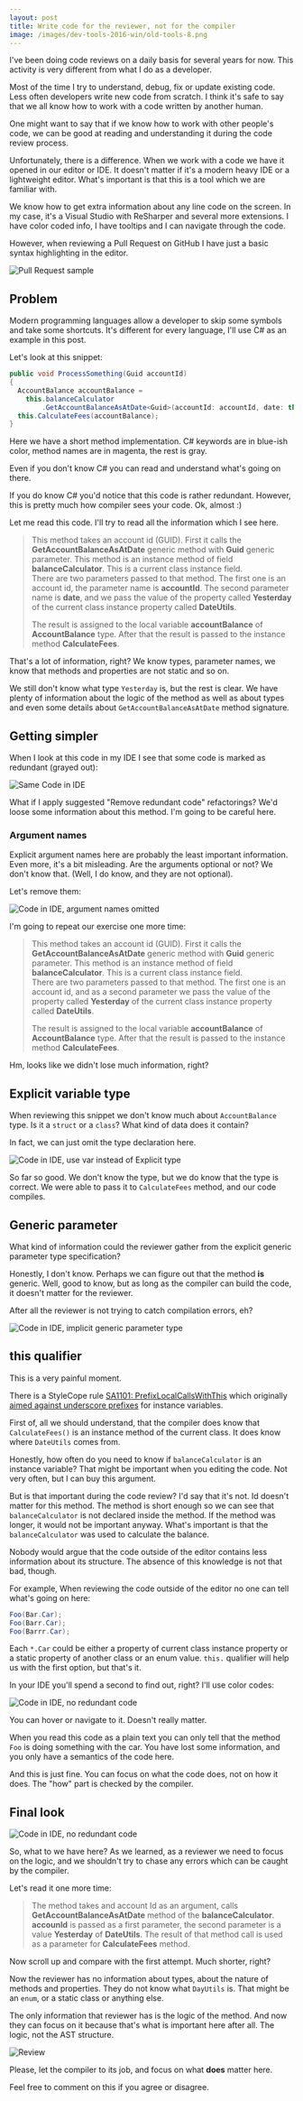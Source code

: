 ```yaml
---
layout: post
title: Write code for the reviewer, not for the compiler 
image: /images/dev-tools-2016-win/old-tools-8.png
---
```



I've been doing code reviews on a daily basis for several years for now. This activity is very different from what I do as a developer.

Most of the time I try to understand, debug, fix or update existing code. Less often developers write new code from scratch.  I think it's safe to say that we all know how to work with a code written by another human.

One might want to say that if we know how to work with other people's code, we can be good at reading and understanding it during the code review process.

Unfortunately, there is a difference. When we work with a code we have it opened in our editor or IDE. It doesn't matter if it's a modern heavy IDE or a lightweight editor. What's important is that this is a tool which we are familiar with. 

We know how to get extra information about any line code on the screen. In my case, it's a Visual Studio with ReSharper and several more extensions. I have color coded info, I have tooltips and I can navigate through the code. 

However, when reviewing a Pull Request on GitHub I have just a basic syntax highlighting in the editor.    

![Pull Request sample](/images/code-for-reviewer/nancy-pr.png)

## Problem

Modern programming languages allow a developer to skip some symbols and take some shortcuts. It's different for every language, I'll use C# as an example in this post.

Let's look at this snippet: 

```csharp
public void ProcessSomething(Guid accountId)
{
  AccountBalance accountBalance = 
    this.balanceCalculator
        .GetAccountBalanceAsAtDate<Guid>(accountId: accountId, date: this.DateUtils.Yesterday);
  this.CalculateFees(accountBalance);
}
``` 

Here we have a short method implementation. C# keywords are in blue-ish color, method names are in magenta, the rest is gray. 

Even if you don't know C# you can read and understand what's going on there. 

If you do know C# you'd notice that this code is rather redundant. However, this is pretty much how compiler sees your code. Ok, almost :) 

Let me read this code. I'll try to read all the information which I see here.

> This method takes an account id (GUID). First it calls the **GetAccountBalanceAsAtDate** generic method with **Guid** generic parameter. This method is an instance method of field **balanceCalculator**. 
This is a current class instance field.  
> There are two parameters passed to that method. The first one is an account id, the parameter name is **accountId**. The second parameter name is **date**, and we pass the value of the property called **Yesterday** of the current class instance property called **DateUtils**.
> 
>The result is assigned to the local variable **accountBalance** of **AccountBalance** type. 
> After that the result is passed to the instance method **CalculateFees**. 

That's a lot of information, right? We know types, parameter names, we know that methods and properties are not static and so on. 

We still don't know what type `Yesterday` is, but the rest is clear. We have plenty of information about the logic of the method as well as about types and even some details about `GetAccountBalanceAsAtDate` method signature.

## Getting simpler

When I look at this code in my IDE I see that some code is marked as redundant (grayed out): 

![Same Code in IDE](/images/code-for-reviewer/redundant-code.png)

What if I apply suggested "Remove redundant code" refactorings? We'd loose some information about this method. I'm going to be careful here.

### Argument names

Explicit argument names here are probably the least important information. Even more, it's a bit misleading. Are the arguments optional or not? We don't know that. (Well, I do know, and they are not optional).

Let's remove them: 

![Code in IDE, argument names omitted](/images/code-for-reviewer/redundant-code-no-args-names.png)

I'm going to repeat our exercise one more time: 

> This method takes an account id (GUID). First it calls the **GetAccountBalanceAsAtDate** generic method with **Guid** generic parameter. This method is an instance method of field **balanceCalculator**. 
This is a current class instance field.  
> There are two parameters passed to that method. The first one is an account id, and as a second parameter  we pass the value of the property called **Yesterday** of the current class instance property called **DateUtils**.
> 
>The result is assigned to the local variable **accountBalance** of **AccountBalance** type. 
> After that the result is passed to the instance method **CalculateFees**. 

Hm, looks like we didn't lose much information, right? 

## Explicit variable type

When reviewing this snippet we don't know much about `AccountBalance` type. Is it a `struct` or a `class`? What kind of data does it contain? 

In fact, we can just omit the type declaration here. 

![Code in IDE, use var instead of Explicit type](/images/code-for-reviewer/redundant-code-use-var.png)

So far so good. We don't know the type, but we do know that the type is correct. We were able to pass it to `CalculateFees` method, and our code compiles. 

## Generic parameter

What kind of information could the reviewer gather from the explicit generic parameter type specification? 

Honestly, I don't know. Perhaps we can figure out that the method **is** generic. Well, good to know, but as long as the compiler can build the code, it doesn't matter for the reviewer. 

After all the reviewer is not trying to catch compilation errors, eh?

![Code in IDE, implicit generic parameter type](/images/code-for-reviewer/redundant-code-no-generic-type.png)

## this qualifier

This is a very painful moment. 

There is a StyleCope rule [SA1101: PrefixLocalCallsWithThis](http://stylecop.soyuz5.com/SA1101.html) which originally [aimed against underscore prefixes](https://blogs.msdn.microsoft.com/sourceanalysis/2008/05/25/a-brief-history-of-c-style/) for instance variables.

First of, all we should understand, that the compiler does know that `CalculateFees()` is an instance method of the current class. It does know where `DateUtils` comes from. 

Honestly, how often do you need to know if `balanceCalculator` is an instance variable? That might be important when you editing the code. Not very often, but I can buy this argument. 

But is that important during the code review? I'd say that it's not. Id doesn't matter for this method. The method is short enough so we can see that `balanceCalculator` is not declared inside the method.
If the method was longer, it would not be important anyway. What's important is that the `balanceCalculator` was used to calculate the balance. 

Nobody would argue that the code outside of the editor contains less information about its structure. The absence of this knowledge is not that bad, though. 

For example, When reviewing the code outside of the editor no one can tell what's going on here:

```csharp
Foo(Bar.Car);
Foo(Barr.Car);
Foo(Barrr.Car);
``` 

Each `*.Car` could be either a property of current class instance property or a static property of another class or an enum value. `this.` qualifier will help us with the first option, but that's it.

In your IDE you'll spend a second to find out, right? I'll use color codes: 

![Code in IDE, no redundant code](/images/code-for-reviewer/color-codes.png)

You can hover or navigate to it. Doesn't really matter.

When you read this code as a plain text you can only tell that the method `Foo` is doing something with the car. You have lost some information, and you only have a semantics of the code here. 

And this is just fine. You can focus on what the code does, not on how it does. The "how" part is checked by the compiler.

## Final look 

![Code in IDE, no redundant code](/images/code-for-reviewer/no-redundant.png)

So, what to we have here? As we learned, as a reviewer we need to focus on the logic, and we shouldn't try to chase any errors which can be caught by the compiler.

Let's read it one more time: 

> The method takes and account Id as an argument, calls **GetAccountBalanceAsAtDate** method of the **balanceCalculator**. **accounId** is passed as a first parameter, the second parameter is a value **Yesterday** of **DateUtils**.
> The result of that method call is used as a parameter for  **CalculateFees** method.

Now scroll up and compare with the first attempt. Much shorter, right?

Now the reviewer has no information about types, about the nature of methods and properties. They do not know what `DayUtils` is. That might be an `enum`, or a static class or anything else. 

The only information that reviewer has is the logic of the method. And now they can focus on it because that's what is important here after all. The logic, not the AST structure.

![Review ](/images/code-for-reviewer/review.png)


Please, let the compiler to its job, and focus on what **does** matter here.

Feel free to comment on this if you agree or disagree. 